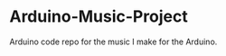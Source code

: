 Arduino-Music-Project
=====================

Arduino code repo for the music I make for the Arduino.